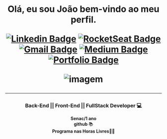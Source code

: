 <h1 align="center"> Olá, eu sou <strong>João</strong> bem-vindo ao meu perfil.
<div align="center">

  
[![Linkedin Badge](https://img.shields.io/badge/-Linkedin-6633cc?style=flat-square&logo=Linkedin&logoColor=white&color=black&link=SEU-LINKEDIN-AQUI)](SEU-LINKEDIN-AQUI)
[![RocketSeat Badge](https://img.shields.io/badge/-RocketSeat-6633cc?style=flat-square&logo=Polymer-Project&logoColor=white&color=black&link=SUA-ROCKETSEAT-AQUI)](SUA-ROCKETSEAT-AQUI)
[![Gmail Badge](https://img.shields.io/badge/-Gmail-c14438?style=flat-square&logo=Gmail&color=black&logoColor=white&link=mailto:SEU-EMAIL-AQUI)](mailto:SEU-EMAIL-AQUI)
[![Medium Badge](https://img.shields.io/badge/-Medium-6633cc?style=flat-square&logo=Elixir&color=black&link=SEU-MEDIUM-AQUI)](SEU-MEDIUM-AQUI)
[![Portfolio Badge](https://img.shields.io/badge/-Portfólio-6633cc?style=flat-square&logo=DTube&logoColor=white&color=black&link=SEU-PORTFOLIO-AQUI)](SEU-PORTFOLIO-AQUI)

</div>


![imagem](https://gifdb.com/images/high/8-bit-doge-meme-praying-sm4jsb802uui299s.gif)
  
<hr>

<h3 align="center"><strong>Back-End || Front-End || FullStack </strong> Developer 💻</h3>

<p align="center">
  <strong>Senac/1 ano  </strong><br>
  <strong>github </strong>📚<br>
  <strong>Programa nas Horas Livres🥘</strong>🚀<br>
</p>


